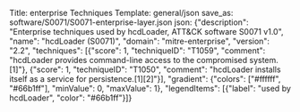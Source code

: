 Title: enterprise Techniques
Template: general/json
save_as: software/S0071/S0071-enterprise-layer.json
json: {"description": "Enterprise techniques used by hcdLoader, ATT&CK software S0071 v1.0", "name": "hcdLoader (S0071)", "domain": "mitre-enterprise", "version": "2.2", "techniques": [{"score": 1, "techniqueID": "T1059", "comment": "hcdLoader provides command-line access to the compromised system.[1]"}, {"score": 1, "techniqueID": "T1050", "comment": "hcdLoader installs itself as a service for persistence.[1][2]"}], "gradient": {"colors": ["#ffffff", "#66b1ff"], "minValue": 0, "maxValue": 1}, "legendItems": [{"label": "used by hcdLoader", "color": "#66b1ff"}]}